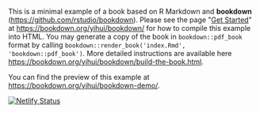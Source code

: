 This is a minimal example of a book based on R Markdown and **bookdown** (https://github.com/rstudio/bookdown). Please see the page "[Get Started](https://bookdown.org/yihui/bookdown/get-started.html)" at https://bookdown.org/yihui/bookdown/ for how to compile this example into HTML. You may generate a copy of the book in `bookdown::pdf_book` format by calling `bookdown::render_book('index.Rmd', 'bookdown::pdf_book')`. More detailed instructions are available here https://bookdown.org/yihui/bookdown/build-the-book.html.

You can find the preview of this example at https://bookdown.org/yihui/bookdown-demo/.

<!-- badges: start -->
  [![Netlify Status](https://api.netlify.com/api/v1/badges/2867ef30-f33c-4043-9940-fac934c27341/deploy-status)](https://app.netlify.com/sites/spatial-analysis-r/deploys)
<!-- badges: end -->
